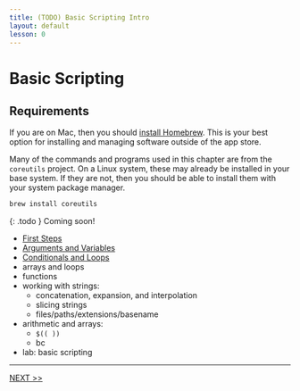 ```yaml
---
title: (TODO) Basic Scripting Intro
layout: default
lesson: 0
---
```

# Basic Scripting

## Requirements

If you are on Mac, then you should [install Homebrew](https://docs.brew.sh/Installation). This is your best option for installing and managing software outside of the app store.

Many of the commands and programs used in this chapter are from the `coreutils` project. On a Linux system, these may already be installed in your base system. If they are not, then you should be able to install them with your system package manager.

```zsh
brew install coreutils
```

{: .todo }
Coming soon!

- [First Steps](./01_first-steps)
- [Arguments and Variables](./02_arguments_and_variables)
- [Conditionals and Loops](./03_conditionals_and_loops)
- arrays and loops
- functions
- working with strings:
  * concatenation, expansion, and interpolation
  * slicing strings
  * files/paths/extensions/basename
- arithmetic and arrays:
  * `$(( ))`
  * bc
- lab: basic scripting

---

[NEXT >>](./01_first-steps)
